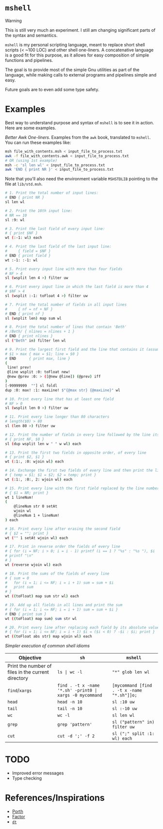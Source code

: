 # `mshell`

> [!WARNING]
> This is still very much an experiment.
> I still am changing significant parts of the syntax and semantics.

`mshell` is my personal scripting language, meant to replace short shell scripts (< ~100 LOC) and other shell one-liners.
A concatenative language is a good fit for this purpose, as it allows for easy composition of simple functions and pipelines.

The goal is to provide most of the simple Gnu utilities as part of the language,
while making calls to external programs and pipelines simple and easy.

Future goals are to even add some type safety.

# Examples

Best way to understand purpose and syntax of `mshell` is to see it in action. Here are some examples.

*Better Awk One-liners*. Examples from the `awk` book, translated to `mshell`. You can run these examples like:

```sh
msh file_with_contents.msh < input_file_to_process.txt
awk -f file_with_contents.awk < input_file_to_process.txt
# OR (using 1st example)
msh -c 'sl len wl' < input_file_to_process.txt
awk 'END { print NR }' < input_file_to_process.txt
```

Note that you'll also need the environment variable `MSHSTDLIB` pointing to the file at `lib/std.msh`.

```sh
# 1. Print the total number of input lines:
# END { print NR }
sl len wl

# 2. Print the 10th input line:
# NR == 10
sl :9: wl

# 3. Print the last field of every input line:
# { print $NF }
wt (:-1: wl) each

# 4. Print the last field of the last input line:
#     { field = $NF }
# END { print field }
wt :-1: :-1: wl

# 5. Print every input line with more than four fields
# NF > 4
sl (wsplit len 4 >) filter uw

# 6. Print every input line in which the last field is more than 4
# $NF > 4
sl (wsplit :-1: toFloat 4 >) filter uw

# 7. Print the total number of fields in all input lines
#     { nf = nf + NF }
# END { print nf }
sl (wsplit len) map sum wl

# 8. Print the total number of lines that contain 'Beth'
# /Beth/ { nlines = nlines + 1 }
# END { print nlines }
sl ("Beth" in) filter len wl

# 9. Print the largest first field and the line that contains it (assumes some $1 is positive):
# $1 > max { max = $1; line = $0 }
# END      { print max, line }
(
 line! prev!
 @line wsplit :0: toFloat new!
 @new @prev :0: > ([@new @line]) (@prev) iff
)
[-99999999  ""] sl foldl
dup :0: max! :1: maxLine! $"{@max str} {@maxLine}" wl

# 10. Print every line that has at least one field
# NF > 0
sl (wsplit len 0 >) filter uw

# 11. Print every line longer than 80 characters
# length($0) > 80
sl (len 80 >) filter uw

# 12. Print the number of fields in every line followed by the line itself
# { print NF, $0 }
sl (dup wsplit len w " " w wl) each

# 13. Print the first two fields in opposite order, of every line
# { print $2, $1 }
wt (:1:, :0: wjoin wl) each

# 14. Exchange the first two fields of every line and then print the line
# { temp = $1; $1 = $2; $2 = temp; print }
wt (:1:, :0:, 2: wjoin wl) each

# 15. Print every line with the first field replaced by the line number
# { $1 = NR; print }
wt 1 lineNum!
(
    @lineNum str 0 setAt
    wjoin wl
    @lineNum 1 + lineNum!
) each

# 16. Print every line after erasing the second field
# { $2 = ""; print }
wt ("" 1 setAt wjoin wl) each

# 17. Print in reverse order the fields of every line
# { for (i = NF; i > 0; i = i - 1) printf (i == 1 ? "%s" : "%s "), $i
# printf "\n"
# }
wt (reverse wjoin wl) each

# 18. Print the sums of the fields of every line
# { sum = 0
#   for (i = 1; i <= NF; i = i + 1) sum = sum + $i
#   print sum
# }
wt ((toFloat) map sum str wl) each

# 19. Add up all fields in all lines and print the sum
# { for (i = 1; i <= NF; i = i + 1) sum = sum + $i }
# END { print sum }
wt ((toFloat) map sum) sum str wl

# 20. Print every line after replacing each field by its absolute value
# { for (i = 1; i <= NF; i = i + 1) $i = ($i < 0) ? -$i : $i; print }
wt ((toFloat abs str) map wjoin wl) each

```


*Simpler execution of common shell idioms*

| Objective | `sh` | `mshell` |
|-----------|-----|----------|
| Print the number of files in the current directory | `ls \| wc -l`                                                | `"*" glob len wl` |
| `find`/`xargs`                                     |  `find . -t x -name '*.sh' -print0 \|  xargs -0 mycommand`   | `[mycommand [find . -t x -name "*.sh"]]o;` |
| `head` | `head -n 10` | `sl :10 uw` |
| `tail` | `tail -n 10` | `sl :-10 uw` |
| `wc` | `wc -l` | `sl len wl` |
| `grep` | `grep 'pattern'` | `sl ("pattern" in) filter uw` |
| `cut` | `cut -d ';' -f 2` | `sl (";" split :1: wl) each` |


# TODO

- Improved error messages
- Type checking

# References/Inspirations

- [Porth](https://gitlab.com/tsoding/porth)
- [Factor](https://factorcode.org/)
- [`dt`](https://dt.plumbing/)
